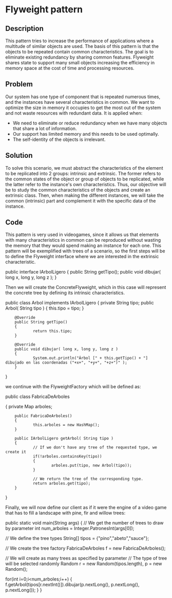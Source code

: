 # Flyweight pattern
## Description
This pattern tries to increase the performance of applications where a multitude of similar objects are used. The basis of this pattern is that the objects to be repeated contain common characteristics. The goal is to eliminate existing redundancy by sharing common features.
Flyweight shares state to support many small objects increasing the efficiency in memory space at the cost of time and processing resources.

## Problem
Our system has one type of component that is repeated numerous times, and the instances have several characteristics in common. We want to optimize the size in memory it occupies to get the most out of the system and not waste resources with redundant data.
It is applied when:
- We need to eliminate or reduce redundancy when we have many objects that share a lot of information.
- Our support has limited memory and this needs to be used optimally.
- The self-identity of the objects is irrelevant.

## Solution
To solve this scenario, we must abstract the characteristics of the element to be replicated into 2 groups: intrinsic and extrinsic. The former refers to the common states of the object or group of objects to be replicated, while the latter refer to the instance's own characteristics.
Thus, our objective will be to study the common characteristics of the objects and create an extrinsic class. Then, when making the different instances, we will take the common (intrinsic) part and complement it with the specific data of the instance.

## Code
This pattern is very used in videogames, since it allows us that elements with many characteristics in common can be reproduced without wasting the memory that they would spend making an instance for each one.
This pattern will be exemplified with trees of a scenario, so the first steps will be to define the Flyweight interface where we are interested in the extrinsic characteristic.

public interface IArbolLigero
{
     public String getTipo();
     public void dibujar( long x, long y, long z );
}

Then we will create the ConcreteFlyweight, which in this case will represent the concrete tree by defining its intrinsic characteristics.

public class Arbol implements IArbolLigero
{
        private String tipo;
        public Arbol( String tipo )
        {
                this.tipo = tipo;
        }
   
        @Override
        public String getTipo()
        {
                return this.tipo;
        }
       
        @Override
        public void dibujar( long x, long y, long z )
        {
                System.out.println("Árbol [" + this.getTipo() + "] dibujado en las coordenadas ("+x+", "+y+", "+z+")" );
        }
}

we continue with the FlyweightFactory which will be defined as:

public class FabricaDeArboles

{
        private Map arboles;

        public FabricaDeArboles()
        {
                this.arboles = new HashMap();
        }
       
        public IArbolLigero getArbol( String tipo )
        {
                // If we don't have any tree of the requested type, we create it
                if(!arboles.containsKey(tipo))
                {
                        arboles.put(tipo, new Arbol(tipo));
                }
                
                // We return the tree of the corresponding type.
                return arboles.get(tipo);
        }
}

Finally, we will now define our client as if it were the engine of a video game that has to fill a landscape with pine, fir and willow trees:

public static void main(String args)
{
// We get the number of trees to draw by parameter
int num_arboles = Integer.PatronesInt(args[0]);



// We define the tree types
String[] tipos = {"pino","abeto","sauce"};

// We create the tree factory
FabricaDeArboles f = new FabricaDeArboles();

// We will create as many trees as specified by parameter
// The type of tree will be selected randomly
Random r = new Random(tipos.length),
p = new Random();

for(int i=0;i<num_arboles;i++)
        {
                f.getArbol(tipos[r.nextInt()]).dibujar(p.nextLong(), p.nextLong(), p.nextLong());
        }
}
